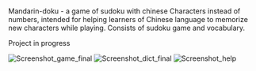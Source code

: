 # 
Mandarin-doku - a game of sudoku with chinese Characters instead of numbers, 
intended for helping learners of Chinese language to memorize new characters while playing.
Consists of sudoku game and vocabulary.

Project in progress


![Screenshot_game_final](https://user-images.githubusercontent.com/90948269/194833610-469488f0-3c5a-4d96-a6b6-f0e92ee68220.png)
![Screenshot_dict_final](https://user-images.githubusercontent.com/90948269/194833624-7cad36c4-995e-4aff-83d7-868e9bea50d7.png)
![Screenshot_help](https://user-images.githubusercontent.com/90948269/194833632-7eddc860-1b3a-4676-a2c5-a180b1b32f04.png)
